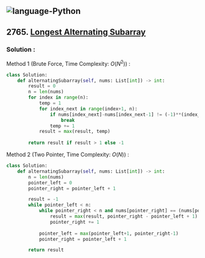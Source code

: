 ![language-Python](https://img.shields.io/badge/%20-Python-ffd43b?style=for-the-badge&logo=PYTHON)
---

## 2765. [Longest Alternating Subarray](https://leetcode.com/problems/longest-alternating-subarray)

### Solution :

Method 1 (Brute Force, Time Complexity: $O(N^2)$) :
```python
class Solution:
    def alternatingSubarray(self, nums: List[int]) -> int:
        result = 0
        n = len(nums)
        for index in range(n):
            temp = 1
            for index_next in range(index+1, n):
                if nums[index_next]-nums[index_next-1] != (-1)**(index_next-index-1):
                    break
                temp += 1
            result = max(result, temp)
        
        return result if result > 1 else -1
```

Method 2 (Two Pointer, Time Complexity: $O(N)$) :
```python
class Solution:
    def alternatingSubarray(self, nums: List[int]) -> int:
        n = len(nums)
        pointer_left = 0
        pointer_right = pointer_left + 1

        result = -1
        while pointer_left < n:
            while pointer_right < n and nums[pointer_right] == (nums[pointer_left] + (pointer_right - pointer_left) % 2):
                result = max(result, pointer_right - pointer_left + 1)
                pointer_right += 1
            
            pointer_left = max(pointer_left+1, pointer_right-1)
            pointer_right = pointer_left + 1

        return result
```
